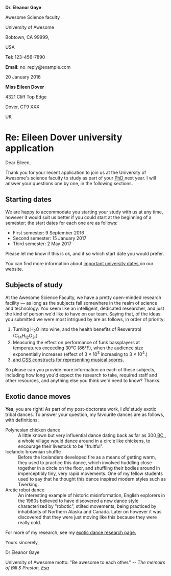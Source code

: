<!DOCTYPE html>
<html lang="en-US">
  <head>
    <meta charset="utf-8">
    <meta name="author" content="Chris Mills">
    <link  rel="stylesheet" href="stylesheet.css">
    </head>
    <body>
      <a class="sender-column">
      <p> <strong>Dr. Eleanor Gaye</strong> </p>
      <p>Awesome Science faculty</p>
      <p>University of Awesome</p>
      <p>Bobtown, CA 99999,</p>
      <p>USA</p>
      <p> <strong>Tel:</strong> 123-456-7890</p>
      <p> <strong>Email:</strong> no_reply@example.com </p> </a>
      <p> <a class="sender-column"> </a> <time datetime="2016-01-20">20 January 2016 </time> </p>
        <p> <strong>Miss Eileen Dover</strong> </p>
        <p> 4321 Cliff Top Edge </p>
        <p> Dover, CT9 XXX</p>
        <p> UK</p>
          <h1> Re: Eileen Dover university application </h1>

<p> Dear Eileen,</p>

<p> Thank you for your recent application to join us at the University of Awesome's science faculty to study as part of your <abbr title="Doctor of Philosphy"> PhD </abbr> next year. I will answer your questions one by one, in the following sections.</p>

<h2> Starting dates </h2>
<p>
We are happy to accommodate you starting your study with us at any time, however it would suit us better if you could start at the beginning of a semester; the start dates for each one are as follows:
</p>
<ul>
<li>First semester: <time datetime="2016-09-09"> 9 September 2016</li>
<li>Second semester: <time datetime="2017-01-15"> 15 January 2017</li>
<li>Third semester: <time datetime="2017-05-02"> 2 May 2017</li>
</ul>
<p>
Please let me know if this is ok, and if so which start date you would prefer.
</p>
<p> You can find more information about <a href="http://example.com" target="_blank"> important university dates </a> on our website.</p>

<h2> Subjects of study </h2>
<p>
At the Awesome Science Faculty, we have a pretty open-minded research facility — as long as the subjects fall somewhere in the realm of science and technology. You seem like an intelligent, dedicated researcher, and just the kind of person we'd like to have on our team. Saying that, of the ideas you submitted we were most intrigued by are as follows, in order of priority:</p>
<ol>
<li>Turning H<sub>2</sub>O into wine, and the health benefits of Resveratrol (C<sub>14</sub>H<sub>12</sub>O<sub>3</sub>.)</li>
<li>Measuring the effect on performance of funk bassplayers at temperatures exceeding 30°C (86°F), when the audience size exponentially increases (effect of 3 × 10<sup>3</sup> increasing to 3 × 10<sup>4</sup>.)</li>
<li> <abbr title="Hypertext Markup Language" HTML </abbr> and <abbr title="Cascading Style Sheets"> CSS </abbr> constructs for representing musical scores.</li>
</ol>
<p> So please can you provide more information on each of these subjects, including how long you'd expect the research to take, required staff and other resources, and anything else you think we'd need to know? Thanks.</p>

<h2> Exotic dance moves </h2>
<p> <strong>Yes</strong>, you are right! As part of my post-doctorate work, I <em>did</em> study exotic tribal dances. To answer your question, my favourite dances are as follows, with definitions:</p>
<dl>
  <dt> Polynesian chicken dance </dt>
      <dd> A little known but very influential dance dating back as far as 300<abbr title="Anno Domini"> BC </abbr>, a whole village would dance around in a circle like chickens, to encourage their livestock to be "fruitful". </dd>
<dt> Icelandic brownian shuffle </dt>
    <dd> Before the Icelanders developed fire as a means of getting warm, they used to practice this dance, which involved huddling close together in a circle on the floor, and shuffling their bodies around in imperceptibly tiny, very rapid movements. One of my fellow students used to say that he thought this dance inspired modern styles such as Twerking. </dd>
<dt> Arctic robot dance </dt>
    <dd> An interesting example of historic misinformation, English explorers in the 1960s believed to have discovered a new dance style characterized by "robotic", stilted movements, being practiced by inhabitants of Northern Alaska and Canada. Later on however it was discovered that they were just moving like this because they were really cold. </dd>
</dl>
<p> For more of my research, see my <a href="http://example.com" target="_blank"> exotic dance research page. </a></p>
<p> Yours sincerely, </p>
<p> Dr Eleanor Gaye </p>
<p> University of Awesome motto: "Be awesome to each other." --<em> The memoirs of Bill S Preston, <abbr title="Esquire"> Esq </abbr> </em> </p>
</body>
</html>
